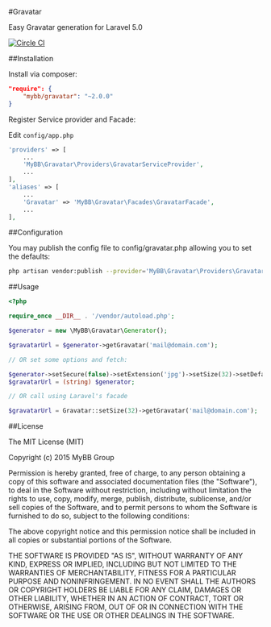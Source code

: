 #Gravatar

Easy Gravatar generation for Laravel 5.0

[![Circle CI](https://circleci.com/gh/mybb/gravatar.svg?style=svg)](https://circleci.com/gh/mybb/gravatar)

##Installation

Install via composer:

```json
"require": {
    "mybb/gravatar": "~2.0.0"
}
```

Register Service provider and Facade:

Edit `config/app.php`

```php
'providers' => [
    ...
    'MyBB\Gravatar\Providers\GravatarServiceProvider',
    ...
],
'aliases' => [
    ...
    'Gravatar' => 'MyBB\Gravatar\Facades\GravatarFacade',
    ...
],
```

##Configuration

You may publish the config file to config/gravatar.php allowing you to set the defaults:

```bash
php artisan vendor:publish --provider='MyBB\Gravatar\Providers\GravatarServiceProvider'
```

##Usage

```php
<?php

require_once __DIR__ . '/vendor/autoload.php';

$generator = new \MyBB\Gravatar\Generator();

$gravatarUrl = $generator->getGravatar('mail@domain.com');

// OR set some options and fetch:

$generator->setSecure(false)->setExtension('jpg')->setSize(32)->setDefault('identicon')->setEmail('mail@domain.com');
$gravatarUrl = (string) $generator;

// OR call using Laravel's facade

$gravatarUrl = Gravatar::setSize(32)->getGravatar('mail@domain.com');

```

##License

The MIT License (MIT)

Copyright (c) 2015 MyBB Group

Permission is hereby granted, free of charge, to any person obtaining a copy
of this software and associated documentation files (the "Software"), to deal
in the Software without restriction, including without limitation the rights
to use, copy, modify, merge, publish, distribute, sublicense, and/or sell
copies of the Software, and to permit persons to whom the Software is
furnished to do so, subject to the following conditions:

The above copyright notice and this permission notice shall be included in all
copies or substantial portions of the Software.

THE SOFTWARE IS PROVIDED "AS IS", WITHOUT WARRANTY OF ANY KIND, EXPRESS OR
IMPLIED, INCLUDING BUT NOT LIMITED TO THE WARRANTIES OF MERCHANTABILITY,
FITNESS FOR A PARTICULAR PURPOSE AND NONINFRINGEMENT. IN NO EVENT SHALL THE
AUTHORS OR COPYRIGHT HOLDERS BE LIABLE FOR ANY CLAIM, DAMAGES OR OTHER
LIABILITY, WHETHER IN AN ACTION OF CONTRACT, TORT OR OTHERWISE, ARISING FROM,
OUT OF OR IN CONNECTION WITH THE SOFTWARE OR THE USE OR OTHER DEALINGS IN THE
SOFTWARE.
